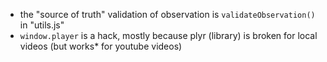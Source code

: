 - the "source of truth" validation of observation is  `validateObservation()` in "utils.js"
- `window.player` is a hack, mostly because plyr (library) is broken for local videos (but works* for youtube videos)